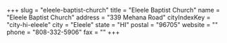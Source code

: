 +++
slug = "eleele-baptist-church"
title = "Eleele Baptist Church"
name = "Eleele Baptist Church"
address = "339 Mehana Road"
cityIndexKey = "city-hi-eleele"
city = "Eleele"
state = "HI"
postal = "96705"
website = ""
phone = "808-332-5906"
fax = ""
+++
